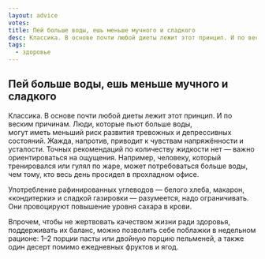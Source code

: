 ```yaml
---
layout: advice
votes:
title: Пей больше воды, ешь меньше мучного и сладкого
desc: Классика. В основе почти любой диеты лежит этот принцип. И по веским причинам.
tags:
  - здоровье
---
```


## Пей больше воды, ешь меньше мучного и сладкого

Классика. В основе почти любой диеты лежит этот принцип. И по веским причинам. Люди, которые пьют больше воды, могут иметь меньший риск развития тревожных и депрессивных состояний. Жажда, напротив, приводит к чувствам напряжённости и усталости. Точных рекомендаций по количеству жидкости нет — важно ориентироваться на ощущения. Например, человеку, который тренировался или гулял по жаре, может потребоваться больше воды, чем тому, кто весь день просидел в прохладном офисе.

Употребление рафинированных углеводов — белого хлеба, макарон, «кондитерки» и сладкой газировки — разумеется, надо ограничивать. Они провоцируют повышение уровня сахара в крови.

Впрочем, чтобы не жертвовать качеством жизни ради здоровья, поддерживать их баланс, можно позволить себе поблажки в недельном рационе: 1–2 порции пасты или двойную порцию пельменей, а также один десерт помимо ежедневных фруктов и ягод.
